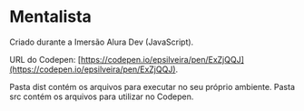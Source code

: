 # Mentalista

Criado durante a Imersão Alura Dev (JavaScript).

URL do Codepen: [https://codepen.io/epsilveira/pen/ExZjQQJ](https://codepen.io/epsilveira/pen/ExZjQQJ).

Pasta dist contém os arquivos para executar no seu próprio ambiente.
Pasta src contém os arquivos para utilizar no Codepen.